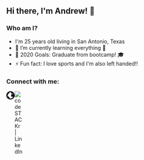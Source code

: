 ## Hi there, I'm Andrew! 👋

### Who am I?
- I'm 25 years old living in San Antonio, Texas
- 🌱 I’m currently learning everything 🤣
- 🥅 2020 Goals: Graduate from bootcamp! 🎓
- ⚡ Fun fact: I love sports and I'm also left handed!!

### Connect with me:

[<img align="left" alt="codeSTACKr.com" width="22px" src="https://raw.githubusercontent.com/iconic/open-iconic/master/svg/globe.svg" />][website]
[<img align="left" alt="codeSTACKr | LinkedIn" width="22px" src="https://cdn.jsdelivr.net/npm/simple-icons@v3/icons/linkedin.svg" />][linkedin]
<br />





<!--
**andrewzee23/andrewzee23** is a ✨ _special_ ✨ repository because its `README.md` (this file) appears on your GitHub profile.

Here are some ideas to get you started:

- 🔭 I’m currently working on ...
- 🌱 I’m currently learning ...
- 👯 I’m looking to collaborate on ...
- 🤔 I’m looking for help with ...
- 💬 Ask me about ...
- 📫 How to reach me: ...
- 😄 Pronouns: ...
- ⚡ Fun fact: ...
-->
[website]: https://espn.com
[linkedin]: https://www.linkedin.com/in/andrew-zamora/